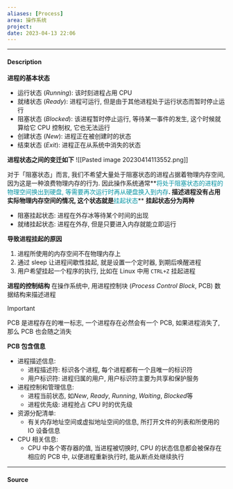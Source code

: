 ```yaml
---
aliases: [Process]
area: 操作系统
project: 
date: 2023-04-13 22:06
---
```

---
#### Description
**进程的基本状态**
- 运行状态 (*Running*): 该时刻进程占用 CPU
- 就绪状态 (*Ready*): 进程可运行, 但是由于其他进程处于运行状态而暂时停止运行
- 阻塞状态 (*Blocked*): 该进程暂时停止运行, 等待某一事件的发生, 这个时候就算给它 CPU 控制权, 它也无法运行
- 创建状态 (*New*): 进程正在被创建时的状态
- 结束状态 (*Exit*): 进程正在从系统中消失的状态

**进程状态之间的变迁如下**
![[Pasted image 20230414113552.png]]

对于「阻塞状态」而言, 我们不希望大量处于阻塞状态的进程占据着物理内存空间, 因为这是一种浪费物理内存的行为. 因此操作系统通常**<font color="#0593A2">将处于阻塞状态的进程的物理空间换出到硬盘, 等需要再次运行时再从硬盘换入到内存</font>**. 
描述进程没有占用实际物理内存空间的情况, 这个状态就是**<font color="#0593A2">挂起状态</font>**
**挂起状态分为两种**
- 阻塞挂起状态: 进程在外存冰等待某个时间的出现
- 就绪挂起状态: 进程在外存, 但是只要进入内存就能立即运行

**导致进程挂起的原因**
1. 进程所使用的内存空间不在物理内存上
2. 通过 sleep 让进程间歇性挂起, 就是设置一个定时器, 到期后唤醒进程
3. 用户希望挂起一个程序的执行, 比如在 Linux 中用 `CTRL+Z` 挂起进程

**进程的控制结构**
在操作系统中, 用进程控制块 (*Process Control Block*, PCB) 数据结构来描述进程
> [!important] 
> PCB 是进程存在的唯一标志, 一个进程存在必然会有一个 PCB, 如果进程消失了, 那么 PCB 也会随之消失

**PCB 包含信息**
- 进程描述信息: 
    - 进程描述符: 标识各个进程, 每个进程都有一个且唯一的标识符
    - 用户标识符: 进程归属的用户, 用户标识符主要为共享和保护服务
- 进程控制和管理信息: 
    - 进程当前状态, 如*New*, *Ready*, *Running*, *Waiting*, *Blocked*等
    - 进程优先级: 进程抢占 CPU 时的优先级
- 资源分配清单: 
    - 有关内存地址空间或虚拟地址空间的信息, 所打开文件的列表和所使用的 IO 设备信息
- CPU 相关信息: 
    - CPU 中各个寄存器的值, 当进程被切换时, CPU 的状态信息都会被保存在相应的 PCB 中, 以便进程重新执行时, 能从断点处继续执行

---
#### Source
